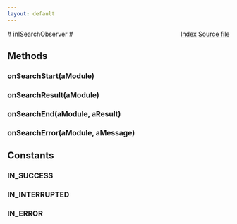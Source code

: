 ```yaml
---
layout: default
---
```

<div class='links' style='float:right'><a href="../index.html">Index</a>
<a href="http://dxr.mozilla.org/mozilla-central/source/layout/inspector/inISearchObserver.idl">Source file</a>
</div>
# inISearchObserver #

## Methods ##

### onSearchStart(aModule) ###

### onSearchResult(aModule) ###

### onSearchEnd(aModule, aResult) ###

### onSearchError(aModule, aMessage) ###

## Constants ##

### IN_SUCCESS ###

### IN_INTERRUPTED ###

### IN_ERROR ###
